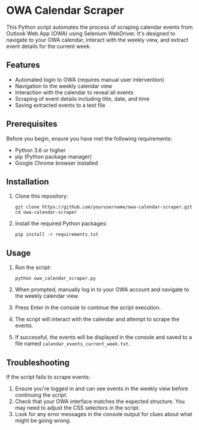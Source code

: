 # OWA Calendar Scraper

This Python script automates the process of scraping calendar events from Outlook Web App (OWA) using Selenium WebDriver. It's designed to navigate to your OWA calendar, interact with the weekly view, and extract event details for the current week.

## Features

- Automated login to OWA (requires manual user intervention)
- Navigation to the weekly calendar view
- Interaction with the calendar to reveal all events
- Scraping of event details including title, date, and time
- Saving extracted events to a text file

## Prerequisites

Before you begin, ensure you have met the following requirements:

- Python 3.6 or higher
- pip (Python package manager)
- Google Chrome browser installed

## Installation

1. Clone this repository:
   ```
   git clone https://github.com/yourusername/owa-calendar-scraper.git
   cd owa-calendar-scraper
   ```

2. Install the required Python packages:
   ```
   pip install -r requirements.txt
   ```

## Usage

1. Run the script:
   ```
   python owa_calendar_scraper.py
   ```

2. When prompted, manually log in to your OWA account and navigate to the weekly calendar view.

3. Press Enter in the console to continue the script execution.

4. The script will interact with the calendar and attempt to scrape the events.

5. If successful, the events will be displayed in the console and saved to a file named `calendar_events_current_week.txt`.

## Troubleshooting

If the script fails to scrape events:

1. Ensure you're logged in and can see events in the weekly view before continuing the script.
2. Check that your OWA interface matches the expected structure. You may need to adjust the CSS selectors in the script.
3. Look for any error messages in the console output for clues about what might be going wrong.
